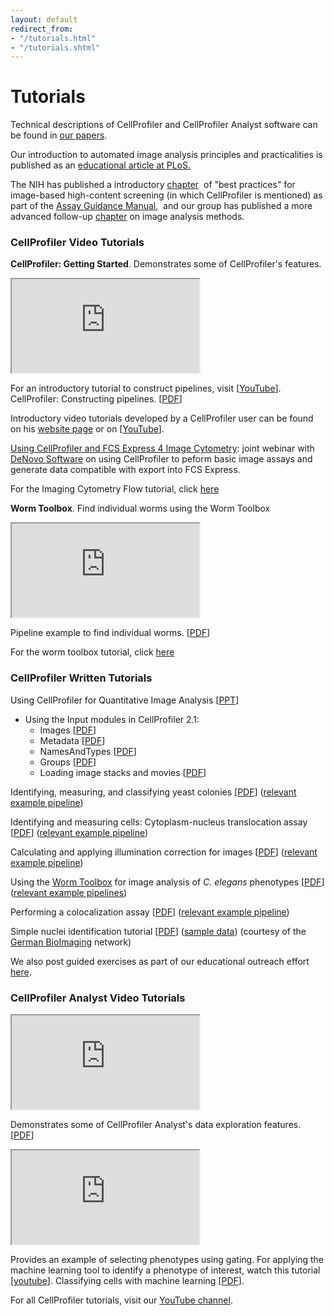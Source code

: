 ```yaml
---
layout: default
redirect_from:
- "/tutorials.html"
- "/tutorials.shtml"
---
```

Tutorials
=========

Technical descriptions of CellProfiler and CellProfiler Analyst software can be found in [our papers](/citations/).

Our introduction to automated image analysis principles and practicalities is published as an [educational article at PLoS.](http://www.ploscompbiol.org/article/info:doi/10.1371/journal.pcbi.1000603)

The NIH has published a introductory [chapter](http://www.ncbi.nlm.nih.gov/books/NBK100913/)  of "best practices" for image-based high-content screening (in which CellProfiler is mentioned) as part of the [Assay Guidance Manual](http://www.ncbi.nlm.nih.gov/books/NBK53196/),  and our group has published a more advanced follow-up [chapter](http://www.ncbi.nlm.nih.gov/books/n/assayguide/hcsimage/) on image analysis methods.

### CellProfiler Video Tutorials

**CellProfiler: Getting Started**. Demonstrates some of CellProfiler's features.
<iframe allowfullscreen src="https://www.youtube.com/embed/OEHYXdOINg0" class="video"></iframe>

For an introductory tutorial to construct pipelines, visit [[YouTube](https://youtu.be/PEaiGs18AF0?list=PL7CC87670239B4D10)]. CellProfiler: Constructing pipelines. [[PDF](http://d1zymp9ayga15t.cloudfront.net/Constructing_Pipelines.pdf)]

Introductory video tutorials developed by a CellProfiler user can be found on his [website page](http://www.cores.emory.edu/ici/resources/youtube_tutorials.html) or on [[YouTube](https://www.youtube.com/playlist?list=PL5Edc1v41fyBlbysy_1750IiT2xk6sDqO)].

[Using CellProfiler and FCS Express 4 Image Cytometry](https://www.youtube.com/embed/WTHY4Rbf49M): joint webinar with [DeNovo Software](http://denovosoftware.com/site/recordedWebinars.shtml) on using CellProfiler to peform basic image assays and generate data compatible with export into FCS Express.

For the Imaging Cytometry Flow tutorial, click [here](/imagingflowcytometry/)

**Worm Toolbox**. Find individual worms using the Worm Toolbox
<iframe allowfullscreen src="https://www.youtube.com/embed/J0JPUrDNHJ0" class="video"></iframe>

Pipeline example to find individual worms. [[PDF](http://d1zymp9ayga15t.cloudfront.net/Pipeline1.pdf)]

For the worm toolbox tutorial, click [here](http://cp-website.github.io/Worm-Toolbox/)

### CellProfiler Written Tutorials

Using CellProfiler for Quantitative Image Analysis [[PPT](http://d1zymp9ayga15t.cloudfront.net/content/Using_CellProfiler_for_quantitative_analysis.pptx)]

-   Using the Input modules in CellProfiler 2.1:
    -   Images [[PDF](http://d1zymp9ayga15t.cloudfront.net/tutorials/Using%20the%20Images%20module.pdf)]
    -   Metadata [[PDF](http://d1zymp9ayga15t.cloudfront.net/tutorials/Using%20the%20Metadata%20module.pdf)]
    -   NamesAndTypes [[PDF](http://d1zymp9ayga15t.cloudfront.net/tutorials/Using%20the%20NamesAndTypes%20module.pdf)]
    -   Groups [[PDF](http://d1zymp9ayga15t.cloudfront.net/tutorials/Using%20the%20Groups%20module.pdf)]
    -   Loading image stacks and movies [[PDF](http://d1zymp9ayga15t.cloudfront.net/tutorials/Loading_image_stacks_and_movies.pdf)]

Identifying, measuring, and classifying yeast colonies [[PDF](http://d1zymp9ayga15t.cloudfront.net/content/papers/85-Bray_CurrentProtocols_2015.pdf)] ([relevant example pipeline](/examples#yeast-colony-classification))

Identifying and measuring cells: Cytoplasm-nucleus translocation assay [[PDF](http://d1zymp9ayga15t.cloudfront.net/content/papers/29-Carpenter_MethodsMolBio_2009.pdf)] ([relevant example pipeline](/previous_examples#human-cytoplasm-nucleus-translocation-assay-sbs-bioimage))

Calculating and applying illumination correction for images [[PDF](http://d1zymp9ayga15t.cloudfront.net/content/ExampleIlluminationCorrection_Tutorial.pdf)] ([relevant example pipeline](/examples#illumination-correction))

Using the [Worm Toolbox](https://doi.org/10.1038/nmeth.1984) for image analysis of *C. elegans* phenotypes [[PDF](http://d1zymp9ayga15t.cloudfront.net/content/WormToolbox_How_to_get_started.pdf)] ([relevant example pipelines](/examples#worm-toolbox))

Performing a colocalization assay [[PDF](http://d1zymp9ayga15t.cloudfront.net/content/ExampleColocalization_Tutorial.pdf)] ([relevant example pipeline](/examples#Colocalization))

Simple nuclei identification tutorial [[PDF](http://d1zymp9ayga15t.cloudfront.net/content/CellProfiler_BasicIntroduction.pdf)] ([sample data](http://d1zymp9ayga15t.cloudfront.net/Example-RawData_CountNuclei.zip)) (courtesy of the [German BioImaging](http://www.gerbi-gmb.de/) network)

We also post guided exercises as part of our educational outreach effort [here](/outreach).

### CellProfiler Analyst Video Tutorials
<iframe allowfullscreen src="https://www.youtube.com/embed/g7rMdA44fZ0?list=PL7CC87670239B4D10" class="video"></iframe>

Demonstrates some of CellProfiler Analyst's data exploration features. [[PDF](http://d1zymp9ayga15t.cloudfront.net/Exploring_Image_Data.pdf)]
<iframe allowfullscreen src="https://www.youtube.com/embed/9mKrR9J3n2w?list=PL7CC87670239B4D10" class="video"></iframe>

Provides an example of selecting phenotypes using gating. For applying the machine learning tool to identify a phenotype of interest, watch this tutorial [[youtube](https://youtu.be/XMKgiRGb4IY?list=PL7CC87670239B4D10)]. Classifying cells with machine learning [[PDF](https://d1zymp9ayga15t.cloudfront.net/Classifying_Cells.pdf)].

For all CellProfiler tutorials, visit our [YouTube channel](https://www.youtube.com/user/broadinstitute/search?query=cellprofiler).

<div class="bottom-margin"></div>
